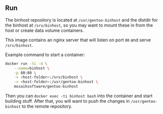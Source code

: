 ## Run

The binhost repository is located at `/usr/gentoo-binhost` and the
distdir for the binhost at `/srv/binhost`, so you may want to mount
these in from the host or create data volume containers.

This image contains an nginx server that will listen on port `80`
and serve `/srv/binhost`.

Example command to start a container:
```sh
docker run -ti -d \
	--name=binhost \
	-p 80:80 \
	-v <host-folder>:/srv/binhost \
	-v <host-folder>:/usr/gentoo-binhost \
	mosaiksoftware/gentoo-binhost
```

Then you can `docker exec -ti binhost bash` into the container and start
building stuff. After that, you will want to push the changes in
`/usr/gentoo-binhost` to the remote repository.
